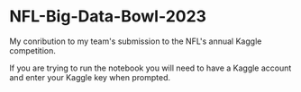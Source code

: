 # NFL-Big-Data-Bowl-2023

My conribution to my team's submission to the NFL's annual Kaggle competition.

If you are trying to run the notebook you will need to have a Kaggle account and enter your Kaggle key when prompted.
